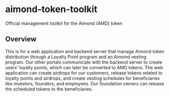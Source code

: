 # aimond-token-toolkit
Official management toolkit for the Aimond (AMD) token

## Overview
This is for a web application and backend server that manage Aimond token distribution through a Loyalty Point program and an Aimond vesting program. Our other portals communicate with the backend server to create users’ loyalty points, which can later be converted to AMD tokens. The web application can create airdrops for our customers, release tokens related to loyalty points and airdrops, and create vesting schedules for beneficiaries like investors, founders, and employees. Our foundation owners can release the scheduled tokens to the beneficiaries.